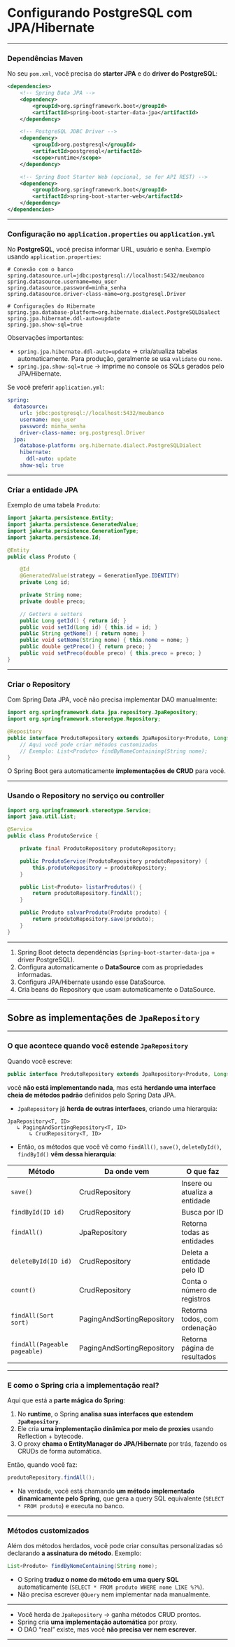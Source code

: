 # Configurando PostgreSQL com JPA/Hibernate

---

### Dependências Maven

No seu `pom.xml`, você precisa do **starter JPA** e do **driver do PostgreSQL**:

```xml
<dependencies>
    <!-- Spring Data JPA -->
    <dependency>
        <groupId>org.springframework.boot</groupId>
        <artifactId>spring-boot-starter-data-jpa</artifactId>
    </dependency>

    <!-- PostgreSQL JDBC Driver -->
    <dependency>
        <groupId>org.postgresql</groupId>
        <artifactId>postgresql</artifactId>
        <scope>runtime</scope>
    </dependency>

    <!-- Spring Boot Starter Web (opcional, se for API REST) -->
    <dependency>
        <groupId>org.springframework.boot</groupId>
        <artifactId>spring-boot-starter-web</artifactId>
    </dependency>
</dependencies>
```

---

### Configuração no `application.properties` ou `application.yml`

No **PostgreSQL**, você precisa informar URL, usuário e senha. Exemplo usando `application.properties`:

```properties
# Conexão com o banco
spring.datasource.url=jdbc:postgresql://localhost:5432/meubanco
spring.datasource.username=meu_user
spring.datasource.password=minha_senha
spring.datasource.driver-class-name=org.postgresql.Driver

# Configurações do Hibernate
spring.jpa.database-platform=org.hibernate.dialect.PostgreSQLDialect
spring.jpa.hibernate.ddl-auto=update
spring.jpa.show-sql=true
```

Observações importantes:

* `spring.jpa.hibernate.ddl-auto=update` → cria/atualiza tabelas automaticamente. Para produção, geralmente se usa `validate` ou `none`.
* `spring.jpa.show-sql=true` → imprime no console os SQLs gerados pelo JPA/Hibernate.

Se você preferir `application.yml`:

```yaml
spring:
  datasource:
    url: jdbc:postgresql://localhost:5432/meubanco
    username: meu_user
    password: minha_senha
    driver-class-name: org.postgresql.Driver
  jpa:
    database-platform: org.hibernate.dialect.PostgreSQLDialect
    hibernate:
      ddl-auto: update
    show-sql: true
```

---

### Criar a **entidade JPA**

Exemplo de uma tabela `Produto`:

```java
import jakarta.persistence.Entity;
import jakarta.persistence.GeneratedValue;
import jakarta.persistence.GenerationType;
import jakarta.persistence.Id;

@Entity
public class Produto {

    @Id
    @GeneratedValue(strategy = GenerationType.IDENTITY)
    private Long id;

    private String nome;
    private double preco;

    // Getters e setters
    public Long getId() { return id; }
    public void setId(Long id) { this.id = id; }
    public String getNome() { return nome; }
    public void setNome(String nome) { this.nome = nome; }
    public double getPreco() { return preco; }
    public void setPreco(double preco) { this.preco = preco; }
}
```

---

### Criar o **Repository**

Com Spring Data JPA, você não precisa implementar DAO manualmente:

```java
import org.springframework.data.jpa.repository.JpaRepository;
import org.springframework.stereotype.Repository;

@Repository
public interface ProdutoRepository extends JpaRepository<Produto, Long> {
    // Aqui você pode criar métodos customizados
    // Exemplo: List<Produto> findByNomeContaining(String nome);
}
```

O Spring Boot gera automaticamente **implementações de CRUD** para você.

---

### Usando o Repository no serviço ou controller

```java
import org.springframework.stereotype.Service;
import java.util.List;

@Service
public class ProdutoService {

    private final ProdutoRepository produtoRepository;

    public ProdutoService(ProdutoRepository produtoRepository) {
        this.produtoRepository = produtoRepository;
    }

    public List<Produto> listarProdutos() {
        return produtoRepository.findAll();
    }

    public Produto salvarProduto(Produto produto) {
        return produtoRepository.save(produto);
    }
}
```

---

1. Spring Boot detecta dependências (`spring-boot-starter-data-jpa` + driver PostgreSQL).
2. Configura automaticamente o **DataSource** com as propriedades informadas.
3. Configura JPA/Hibernate usando esse DataSource.
4. Cria beans do Repository que usam automaticamente o DataSource.

---

## Sobre as implementações de `JpaRepository`

---

### O que acontece quando você estende `JpaRepository`

Quando você escreve:

```java
public interface ProdutoRepository extends JpaRepository<Produto, Long> { }
```

você **não está implementando nada**, mas está **herdando uma interface cheia de métodos padrão** definidos pelo Spring Data JPA.

* `JpaRepository` já **herda de outras interfaces**, criando uma hierarquia:

```
JpaRepository<T, ID> 
   ↳ PagingAndSortingRepository<T, ID>
       ↳ CrudRepository<T, ID>
```

* Então, os métodos que você vê como `findAll()`, `save()`, `deleteById()`, `findById()` **vêm dessa hierarquia**:

| Método                       | Da onde vem                | O que faz                     |
| ---------------------------- | -------------------------- | ----------------------------- |
| `save()`                     | CrudRepository             | Insere ou atualiza a entidade |
| `findById(ID id)`            | CrudRepository             | Busca por ID                  |
| `findAll()`                  | JpaRepository              | Retorna todas as entidades    |
| `deleteById(ID id)`          | CrudRepository             | Deleta a entidade pelo ID     |
| `count()`                    | CrudRepository             | Conta o número de registros   |
| `findAll(Sort sort)`         | PagingAndSortingRepository | Retorna todos, com ordenação  |
| `findAll(Pageable pageable)` | PagingAndSortingRepository | Retorna página de resultados  |

---

### E como o Spring cria a implementação real?

Aqui que está a **parte mágica do Spring**:

1. No **runtime**, o Spring **analisa suas interfaces que estendem `JpaRepository`**.
2. Ele cria **uma implementação dinâmica por meio de proxies** usando Reflection + bytecode.
3. O proxy **chama o EntityManager do JPA/Hibernate** por trás, fazendo os CRUDs de forma automática.

Então, quando você faz:

```java
produtoRepository.findAll();
```

* Na verdade, você está chamando **um método implementado dinamicamente pelo Spring**, que gera a query SQL equivalente (`SELECT * FROM produto`) e executa no banco.

---

### Métodos customizados

Além dos métodos herdados, você pode criar consultas personalizadas só declarando **a assinatura do método**.
Exemplo:

```java
List<Produto> findByNomeContaining(String nome);
```

* O Spring **traduz o nome do método em uma query SQL** automaticamente (`SELECT * FROM produto WHERE nome LIKE %?%`).
* Não precisa escrever `@Query` nem implementar nada manualmente.

---

* Você herda de `JpaRepository` → ganha métodos CRUD prontos.
* Spring cria **uma implementação automática** por proxy.
* O DAO “real” existe, mas você **não precisa ver nem escrever**.

---



